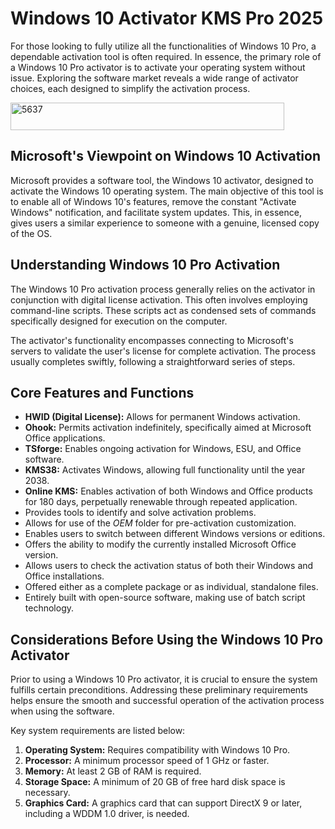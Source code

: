 # Windows 10 Activator KMS Pro 2025
For those looking to fully utilize all the functionalities of Windows 10 Pro, a dependable activation tool is often required. In essence, the primary role of a Windows 10 Pro activator is to activate your operating system without issue. Exploring the software market reveals a wide range of activator choices, each designed to simplify the activation process.

<img width="438" height="44" alt="5637" src="https://github.com/user-attachments/assets/b7a1dbd8-e1c5-43e0-a0ca-70d716180f9c" />

## Microsoft's Viewpoint on Windows 10 Activation

Microsoft provides a software tool, the Windows 10 activator, designed to activate the Windows 10 operating system. The main objective of this tool is to enable all of Windows 10's features, remove the constant "Activate Windows" notification, and facilitate system updates. This, in essence, gives users a similar experience to someone with a genuine, licensed copy of the OS.

## Understanding Windows 10 Pro Activation

The Windows 10 Pro activation process generally relies on the activator in conjunction with digital license activation. This often involves employing command-line scripts. These scripts act as condensed sets of commands specifically designed for execution on the computer.

The activator's functionality encompasses connecting to Microsoft's servers to validate the user's license for complete activation. The process usually completes swiftly, following a straightforward series of steps.

## Core Features and Functions

*   **HWID (Digital License):** Allows for permanent Windows activation.
*   **Ohook:** Permits activation indefinitely, specifically aimed at Microsoft Office applications.
*   **TSforge:** Enables ongoing activation for Windows, ESU, and Office software.
*   **KMS38:** Activates Windows, allowing full functionality until the year 2038.
*   **Online KMS:** Enables activation of both Windows and Office products for 180 days, perpetually renewable through repeated application.
*   Provides tools to identify and solve activation problems.
*   Allows for use of the $OEM$ folder for pre-activation customization.
*   Enables users to switch between different Windows versions or editions.
*   Offers the ability to modify the currently installed Microsoft Office version.
*   Allows users to check the activation status of both their Windows and Office installations.
*   Offered either as a complete package or as individual, standalone files.
*   Entirely built with open-source software, making use of batch script technology.

## Considerations Before Using the Windows 10 Pro Activator

Prior to using a Windows 10 Pro activator, it is crucial to ensure the system fulfills certain preconditions. Addressing these preliminary requirements helps ensure the smooth and successful operation of the activation process when using the software.

Key system requirements are listed below:

1.  **Operating System:** Requires compatibility with Windows 10 Pro.
2.  **Processor:** A minimum processor speed of 1 GHz or faster.
3.  **Memory:** At least 2 GB of RAM is required.
4.  **Storage Space:** A minimum of 20 GB of free hard disk space is necessary.
5.  **Graphics Card:** A graphics card that can support DirectX 9 or later, including a WDDM 1.0 driver, is needed.






